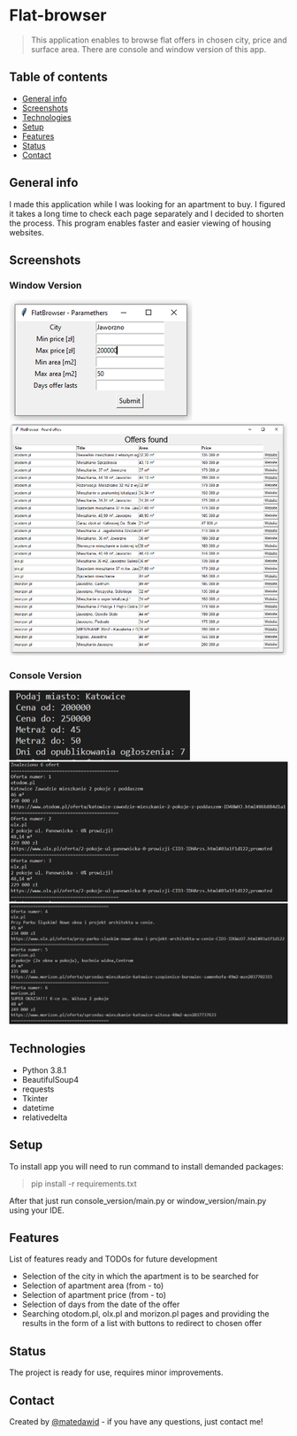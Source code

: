 # Flat-browser
> This application enables to browse flat offers in chosen city, price and surface area. There are console and window version of this app.

## Table of contents
* [General info](#general-info)
* [Screenshots](#screenshots)
* [Technologies](#technologies)
* [Setup](#setup)
* [Features](#features)
* [Status](#status)
* [Contact](#contact)

## General info
I made this application while I was looking for an apartment to buy. I figured it takes a long time to check each page separately and I decided to shorten the process. This program enables faster and easier viewing of housing websites.

## Screenshots
### Window Version
![Example screenshot](./img/1.png)
![Example screenshot](./img/2.png)
### Console Version
![Example screenshot](./img/3.png)
![Example screenshot](./img/4.png)
![Example screenshot](./img/5.png)

## Technologies
* Python 3.8.1
* BeautifulSoup4
* requests
* Tkinter
* datetime
* relativedelta

## Setup
To install app you will need to run command to install demanded packages:

> pip install -r requirements.txt

After that just run console_version/main.py or window_version/main.py using your IDE.
## Features
List of features ready and TODOs for future development
* Selection of the city in which the apartment is to be searched for
* Selection of apartment area (from - to)
* Selection of apartment price (from - to)
* Selection of days from the date of the offer
* Searching otodom.pl, olx.pl and morizon.pl pages and providing the results in the form of a list with buttons to redirect to chosen offer
## Status
The project is ready for use, requires minor improvements.

## Contact
Created by [@matedawid](https://linkedin.com/in/matedawid) - if you have any questions, just contact me!

